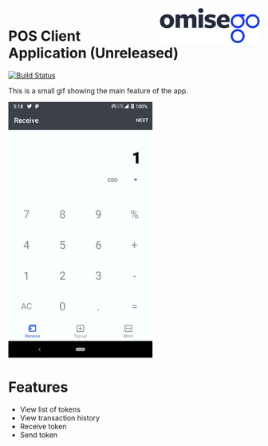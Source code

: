 <img src="assets/logo.png" align="right" />

# POS Client Application (Unreleased)

[![Build Status](https://travis-ci.org/omisego/pos-merchant-android.svg?branch=master)](https://travis-ci.org/omisego/pos-merchant-android)

This is a small gif showing the main feature of the app.

<img src ="assets/sample.gif" />

# Features
- View list of tokens
- View transaction history
- Receive token
- Send token
